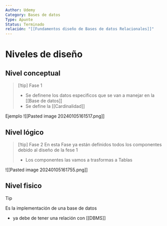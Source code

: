 ```yaml
---
Author: Udemy
Category: Bases de datos
Type: Apunte
Status: Terminado
relación: "[[Fundamentos diseño de Bases de datos Relacionales]]"
---
```

# Niveles de diseño

## Nivel conceptual

>[!tip] Fase 1
>- Se definene los datos especificos que se van a manejar en la [[Base de datos]]
>- Se define la [[Cardinalidad]]

Ejemplo
![[Pasted image 20240105161517.png]]
## Nivel lógico 
>[!tip] Fase 2
>En esta Fase ya están definidos todos los componentes debido al diseño de la fese 1
>- Los componentes las vamos a trasformas a Tablas

![[Pasted image 20240105161755.png]]
## Nivel fisico
>[!tip]
>Es la implementación de una base de datos
>- ya debe de tener una relación con [[DBMS]]

